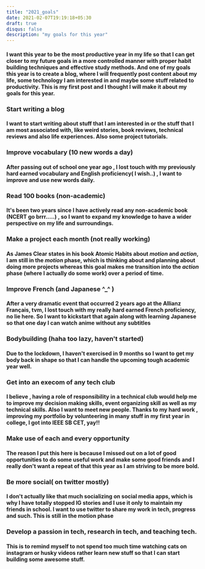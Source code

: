 ```yaml
---
title: "2021_goals"
date: 2021-02-07T19:19:18+05:30
draft: true
disqus: false
description: "my goals for this year"
---
```


####  I want this year to be the most productive year in my life so that I can get closer to my future goals in a more controlled manner with proper habit building techniques and effective study methods. And one of my goals this year is to create a blog, where I will frequently post content about my life, some technology I am interested in and maybe some stuff related to productivity. This is my first post and I thought I will make it about my goals for this year. 
### **Start writing a blog**

#### I want to start writing about stuff that I am interested in or the stuff that I am most associated with, like weird stories, book reviews, technical reviews and also life experiences. Also some project tutorials.

### **Improve vocabulary (10 new words a day)**

#### After passing out of school one year ago , I lost touch with my previously hard earned vocabulary and English proficiency( I wish..) , I want to improve and use new words daily.

### **Read 100 books (non-academic)**

#### It's been two years since I have actively read any non-academic book (NCERT go brrr.....) , so I want to expand my knowledge to have a wider perspective on my life and surroundings.

### **Make a project each month (not really working)**

#### As James Clear states in his book Atomic Habits about *motion* and *action*, I am still in the *motion* phase, which is thinking about and planning about doing more projects whereas this goal makes me transition into the *action* phase (where I actually do some work) over a period of time.

### **Improve French (and Japanese ^_^ )**

#### After a very dramatic event that occurred 2 years ago at the Allianz Français, tvm, I lost touch with my really hard earned French proficiency, no lie here. So I want to kickstart that again along with learning Japanese so that one day I can watch anime without any subtitles 

### **Bodybuilding (haha too lazy, haven't started)**

#### Due to the lockdown, I haven't exercised in 9 months so I want to get my body back in shape so that I can handle the upcoming tough academic year well.

### **Get into an execom of any tech club**

#### I believe , having a role of responsibility in a technical club would help me to improve my decision making skills, event organizing skill as well as my technical skills. Also I want to meet new people. Thanks to my hard work , improving my portfolio by volunteering in many stuff in my first year in college, I got into IEEE SB CET, yay!! 

### **Make use of each and every opportunity**

#### The reason I put this here is because I missed out on a lot of good opportunities to do some useful work and make some good friends and I really don't want a repeat of that this year as I am striving to be more bold.

###  **Be more social( on twitter mostly)**

#### I don't actually like that much socializing on social media apps, which is why I have totally stopped IG stories and I use it only to maintain my friends in school. I want to use twitter to share my work in tech, progress and such. This is still in the motion phase

### **Develop a passion in tech, research in tech, and teaching tech.**

#### This is to remind myself to not spend too much time watching cats on instagram or husky videos  rather learn new stuff so that I can start building some awesome stuff.